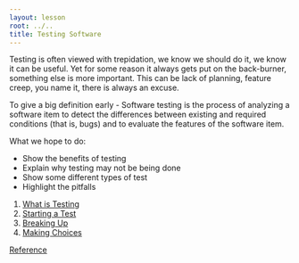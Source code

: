 ```yaml
---
layout: lesson
root: ../..
title: Testing Software
---
```


Testing is often viewed with trepidation, we know we should do it, we know it can be useful.
Yet for some reason it always gets put on the back-burner, something else is more important.
This can be lack of planning, feature creep, you name it, there is always an excuse.

To give a big definition early - 
Software testing is the process of analyzing a software item to detect the differences between 
existing and required conditions (that is, bugs) and to evaluate the features of the software item.

What we hope to do:
* Show the benefits of testing
* Explain why testing may not be being done
* Show some different types of test
* Highlight the pitfalls

<div class="toc" markdown="1">

1.  [What is Testing](01-what.html)
2.  [Starting a Test](02-start.html)
3.  [Breaking Up](03-break.html)
4.  [Making Choices](04-choice.html)

[Reference](./index.html)

</div>
